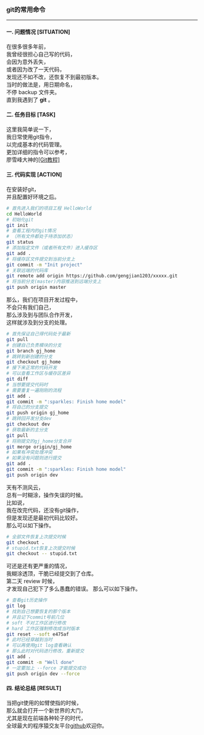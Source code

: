 ### git的常用命令  
---

#### 一. 问题情况 [SITUATION]  
在很多很多年前，  
我曾经很担心自己写的代码，  
会因为意外丢失，  
或者因为改了一天代码，  
发现还不如不改，还恢复不到最初版本。  
当时的做法是，用日期命名，  
不停 backup 文件夹。  
直到我遇到了 **git** 。  

#### 二. 任务目标 [TASK]  
这里我简单说一下，  
我日常使用git指令，  
以完成基本的代码管理。  
更加详细的指令可以参考，  
廖雪峰大神的[[Git教程]](https://www.liaoxuefeng.com/wiki/896043488029600)

#### 三. 代码实现 [ACTION]  
在安装好git，  
并且配置好环境之后。  
``` bash
# 首先进入我们的项目工程 HelloWorld  
cd HelloWorld
# 初始化git  
git init
# 查看工程内的git情况  
# （所有文件都处于待添加状态）  
git status
# 添加指定文件（或者所有文件）进入缓存区  
git add .
# 将缓存区文件提交到当前分支上  
git commit -m "Init project"
# 关联远端的代码库  
git remote add origin https://github.com/gengjian1203/xxxxx.git
# 将当前分支(master)内容推送到远端分支上  
git push origin master
```
那么，我们在项目开发过程中，  
不会只有我们自己，  
那么涉及到与团队合作开发，  
这样就涉及到分支的处理。  
``` bash
# 首先保证自己得代码处于最新  
git pull
# 创建自己负责模块的分支  
git branch gj_home
# 跳转到新创建的分支  
git checkout gj_home
# 接下来正常的代码开发  
# 可以查看工作区与缓存区差异
git diff
# 当想要提交代码时  
# 需要重复一遍刚刚的流程  
git add .
git commit -m ":sparkles: Finish home model"
# 将自己的分支提交  
git push origin gj_home
# 跳转回开发分支dev  
git checkout dev
# 获取最新的主分支
git pull
# 将刚提交的gj_home分支合并
git merge origin/gj_home
# 如果有冲突处理冲突
# 如果没有问题则进行提交
git add .
git commit -m ":sparkles: Finish home model"
git push origin dev
```
天有不测风云，  
总有一时糊涂，操作失误的时候。  
比如说，  
我在改完代码，还没有git操作，  
但是发现还是最初代码比较好。  
那么可以如下操作。  
``` bash
# 全部文件恢复上次提交时候
git checkout .
# stupid.txt恢复上次提交时候
git checkout -- stupid.txt
```
可还是还有更严重的情况，  
我糊涂透顶，干脆已经提交到了仓库。  
第二天 review 时候，  
才发现自己犯下了多么愚蠢的错误。
那么可以如下操作。
``` bash
# 查看git历史操作
git log
# 找到自己想要恢复的那个版本
# 并且记下commit号前几位
# soft 不对工作区进行修改
# hard 工作区强制修改成当时版本
git reset --soft e475af
# 此时已经穿越到当时
# 可以再使用git log查看确认
# 那么此时对代码进行修改，重新提交
git add .
git commit -m "Well done"
# 一定要加上 --force 才能提交成功
git push origin dev --force
```

#### 四. 结论总结 [RESULT]  
当把git使用的如臂使指的时候，  
那么就会打开一个新世界的大门，  
尤其是现在前端各种轮子的时代，  
全球最大的程序猿交友平台[github](https://github.com/)欢迎你。  
